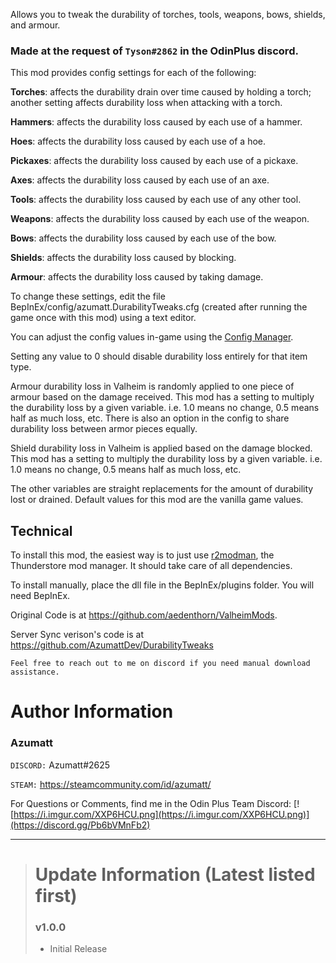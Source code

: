 ﻿Allows you to tweak the durability of torches, tools, weapons, bows, shields, and armour.

### Made at the request of `Tyson#2862` in the OdinPlus discord.

This mod provides config settings for each of the following:

**Torches**: affects the durability drain over time caused by holding a torch; another setting affects durability loss when attacking with a torch.

**Hammers**: affects the durability loss caused by each use of a hammer.

**Hoes**: affects the durability loss caused by each use of a hoe.

**Pickaxes**: affects the durability loss caused by each use of a pickaxe.

**Axes**: affects the durability loss caused by each use of an axe.

**Tools**: affects the durability loss caused by each use of any other tool.

**Weapons**: affects the durability loss caused by each use of the weapon.

**Bows**: affects the durability loss caused by each use of the bow.

**Shields**: affects the durability loss caused by blocking.

**Armour**: affects the durability loss caused by taking damage.

To change these settings, edit the file BepInEx/config/azumatt.DurabilityTweaks.cfg (created after running the game once with this mod) using a text editor.

You can adjust the config values in-game using the [Config Manager](https://github.com/BepInEx/BepInEx.ConfigurationManager/releases).

Setting any value to 0 should disable durability loss entirely for that item type.

Armour durability loss in Valheim is randomly applied to one piece of armour based on the damage received. This mod has a setting to multiply the durability loss by a given variable. i.e. 1.0 means no change, 0.5 means half as much loss, etc. There is also an option in the config to share durability loss between armor pieces equally.

Shield durability loss in Valheim is applied based on the damage blocked. This mod has a setting to multiply the durability loss by a given variable. i.e. 1.0 means no change, 0.5 means half as much loss, etc.

The other variables are straight replacements for the amount of durability lost or drained. Default values for this mod are the vanilla game values.


## Technical

To install this mod, the easiest way is to just use [r2modman](https://valheim.thunderstore.io/package/ebkr/r2modman/), the Thunderstore mod manager. It should take care of all dependencies.

To install manually, place the dll file in the BepInEx/plugins folder. You will need BepInEx.

Original Code is at https://github.com/aedenthorn/ValheimMods.

Server Sync verison's code is at https://github.com/AzumattDev/DurabilityTweaks


`Feel free to reach out to me on discord if you need manual download assistance.`

# Author Information

### Azumatt

`DISCORD:` Azumatt#2625

`STEAM:` https://steamcommunity.com/id/azumatt/


For Questions or Comments, find me in the Odin Plus Team Discord:
[![https://i.imgur.com/XXP6HCU.png](https://i.imgur.com/XXP6HCU.png)](https://discord.gg/Pb6bVMnFb2)

***
> # Update Information (Latest listed first)
> ### v1.0.0
> - Initial Release